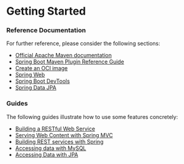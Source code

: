 # Getting Started

### Reference Documentation
For further reference, please consider the following sections:

* [Official Apache Maven documentation](https://maven.apache.org/guides/index.html)
* [Spring Boot Maven Plugin Reference Guide](https://docs.spring.io/spring-boot/docs/3.1.4-SNAPSHOT/maven-plugin/reference/html/)
* [Create an OCI image](https://docs.spring.io/spring-boot/docs/3.1.4-SNAPSHOT/maven-plugin/reference/html/#build-image)
* [Spring Web](https://docs.spring.io/spring-boot/docs/3.1.4-SNAPSHOT/reference/htmlsingle/index.html#web)
* [Spring Boot DevTools](https://docs.spring.io/spring-boot/docs/3.1.4-SNAPSHOT/reference/htmlsingle/index.html#using.devtools)
* [Spring Data JPA](https://docs.spring.io/spring-boot/docs/3.1.4-SNAPSHOT/reference/htmlsingle/index.html#data.sql.jpa-and-spring-data)

### Guides
The following guides illustrate how to use some features concretely:

* [Building a RESTful Web Service](https://spring.io/guides/gs/rest-service/)
* [Serving Web Content with Spring MVC](https://spring.io/guides/gs/serving-web-content/)
* [Building REST services with Spring](https://spring.io/guides/tutorials/rest/)
* [Accessing data with MySQL](https://spring.io/guides/gs/accessing-data-mysql/)
* [Accessing Data with JPA](https://spring.io/guides/gs/accessing-data-jpa/)

